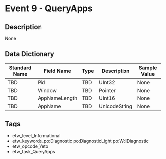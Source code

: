 # Event 9 - QueryApps

## Description
None

## Data Dictionary
|Standard Name|Field Name|Type|Description|Sample Value|
|---|---|---|---|---|
|TBD|Pid|TBD|UInt32|None|None|
|TBD|Window|TBD|Pointer|None|None|
|TBD|AppNameLength|TBD|UInt16|None|None|
|TBD|AppName|TBD|UnicodeString|None|None|

## Tags
* etw_level_Informational
* etw_keywords_po:Diagnostic po:DiagnosticLight po:WdiDiagnostic
* etw_opcode_Veto
* etw_task_QueryApps